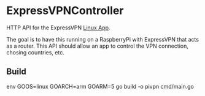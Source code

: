 # ExpressVPNController

HTTP API for the ExpressVPN [Linux App](https://www.expressvpn.com/support/vpn-setup/app-for-linux/#).

The goal is to have this running on a RaspberryPi with ExpressVPN that acts as
a router. This API should allow an app to control the VPN connection, chosing
countries, etc.

## Build

env GOOS=linux GOARCH=arm GOARM=5 go build -o pivpn cmd/main.go
